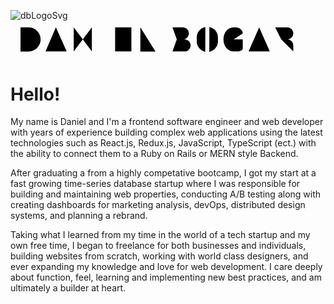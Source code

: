 ![dbLogoSvg](https://github.com/daniel-bogart/DanielReadME/assets/75914647/304c1907-bdbd-4267-81b0-6ec55c259dc5)<?xml version="1.0" encoding="UTF-8"?><svg id="Layer_1" xmlns="http://www.w3.org/2000/svg" viewBox="0 0 703.33 85.79"><defs></defs><path class="cls-1" d="m434.92,69.61c-10.86-2.13-19.05-11.7-19.05-23.18v-9.08c0-11.54,8.27-21.14,19.21-23.2"/><path class="cls-1" d="m444.08,14.18c4.69.91,8.88,3.22,12.12,6.47,4.28,4.27,6.92,10.17,6.92,16.7v9.08c0,11.54-8.26,21.15-19.2,23.21"/><path class="cls-1" d="m518.59,28.49c0-8.05-7.96-13.6-16.01-13.6h-4.24c-13.5,0-22.82,12.09-22.82,27h0c0,14.91,9.32,27,22.82,27h8.15c8.18,0,12.1-3.27,12.1-7.31v-19.6s-.04-.09-.09-.09h-20.16"/><polyline class="cls-1" points="78.16 68.9 101.31 14.9 101.31 14.9 125.41 68.9"/><polyline class="cls-1" points="578.88 68.9 555.26 14.9 555.26 14.9 531.63 68.9"/><polyline class="cls-1" points="181.63 14.9 181.63 68.9 141.13 14.9 141.13 68.9"/><line class="cls-1" x1="208.11" y1="15.01" x2="208.11" y2="69.01"/><polyline class="cls-1" points="290 15.01 290 69.01 323.75 69.01"/><line class="cls-1" x1="645.43" y1="14.9" x2="681" y2="14.9"/><line class="cls-1" x1="663.21" y1="68.9" x2="663.21" y2="14.9"/><polyline class="cls-1" points="269.88 14.9 233.59 14.9 233.59 68.9 269.88 68.9"/><line class="cls-1" x1="265.05" y1="41.9" x2="242.48" y2="41.9"/><path class="cls-1" d="m22.33,69.01h17.82c14.91,0,27-12.09,27-27h0c0-14.91-12.09-27-27-27h-17.82"/><line class="cls-1" x1="23.61" y1="24.1" x2="23.61" y2="58.92"/><path class="cls-1" d="m371.33,41.9h13.35c7.46,0,13.5-6.04,13.5-13.5h0c0-7.46-6.04-13.5-13.5-13.5h-23"/><path class="cls-1" d="m371.33,41.9h17.35c7.46,0,13.5,6.04,13.5,13.5h0c0,7.46-6.04,13.5-13.5,13.5h-27"/><line class="cls-1" x1="362.59" y1="23.86" x2="362.59" y2="59.9"/><path class="cls-1" d="m590.93,14.9h27c7.46,0,13.5,6.04,13.5,13.5h0c0,7.46-6.04,13.5-13.5,13.5h-13.5"/><path class="cls-1" d="m631.43,68.9v-13.5h0c0-7.46-6.04-13.5-13.5-13.5h-13.5"/><line class="cls-1" x1="592.23" y1="23.86" x2="592.23" y2="68.9"/></svg>

# Hello!

My name is Daniel and I'm a frontend software engineer and web developer with years of experience building complex web applications using the latest technologies such as React.js, Redux.js, JavaScript, TypeScript (ect.) with the ability to connect them to a Ruby on Rails or MERN style Backend.

After graduating a from a highly competative bootcamp, I got my start at a fast growing time-series database startup where I was responsible for building and maintaining web properties, conducting A/B testing along with creating dashboards for marketing analysis, devOps, distributed design systems, and planning a rebrand.

Taking what I learned from my time in the world of a tech startup and my own free time, I began to freelance for both businesses and individuals, building websites from scratch, working with world class designers, and ever expanding my knowledge and love for web development. I care deeply about function, feel, learning and implementing new best practices, and am ultimately a builder at heart.
